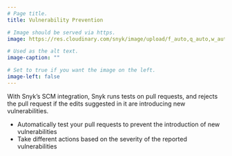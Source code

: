 ```yaml
---
# Page title.
title: Vulnerability Prevention

# Image should be served via https.
image: https://res.cloudinary.com/snyk/image/upload/f_auto,q_auto,w_auto/v1468839396/features/features-prevention.png

# Used as the alt text.
image-caption: ""

# Set to true if you want the image on the left.
image-left: false
---
```

With Snyk’s SCM integration, Snyk runs tests on pull requests, and rejects the pull request if the edits suggested in it are introducing new vulnerabilities.

- Automatically test your pull requests to prevent the introduction of new vulnerabilities
- Take different actions based on the severity of the reported vulnerabilities
